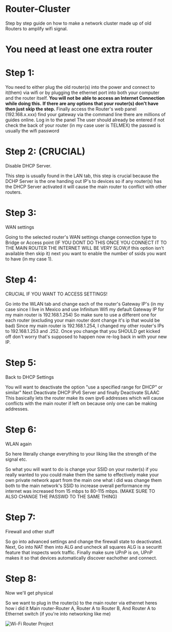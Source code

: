 # Router-Cluster
Step by step guide on how to make a network cluster made up of old Routers to amplify wifi signal.

# You need at least one extra router

# Step 1:
You need to either plug the old router(s) into the power and connect to it(them)
via wifi or by plugging the ethernet port into both your computer and the router itself. **You will not be able to access an Internet Connection while doing this.**
**If there are any options that your router(s) don't have then just skip the step.**
Finally access the Router's web panel (192.168.x.xxx) find your gateway via the command line there are millions of guides online.
Log in to the panel The user should already be entered if not check the back of your router (in my case user is TELMEX) the passwd is usually the wifi password

# Step 2: (CRUCIAL)
Disable DHCP Server.

This step is usually found in the LAN tab, this step is crucial because the DCHP Server is the one handing out IP's to devices so if any router(s) has the DHCP Server activated it will cause the main router to conflict with other routers.

# Step 3:
WAN settings

Going to the selected router's WAN settings change connection type to Bridge or Access point (IF YOU DONT DO THIS ONCE YOU CONNECT IT TO THE MAIN ROUTER THE INTERNET WILL BE VERY SLOW,if this option isn't available then skip it) next you want to enable the number of ssids you want to have (in my case 1).

# Step 4: 
CRUCIAL IF YOU WANT TO ACCESS SETTINGS!

Go into the WLAN tab and change each of the router's Gateway IP's (in my case since I live in Mexico and use Infinitum Wifi my default Gateway IP for my main router is 192.168.1.254)
 So make sure to use a different one for each router (excluding your main router
dont change it's ip that would be bad) Since my main router is 192.168.1.254, I changed my other router's IPs to 192.168.1.253 and .252. Once you change that you SHOULD get kicked
off don't worry that's supposed to happen now re-log back in with your new IP.

# Step 5:
Back to DHCP Settings

You will want to deactivate the option "use a specified range for DHCP" or similar" Next Deactivate DHCP IPv6 Server and finally Deactivate SLAAC This basically lets the router make its own ipv6 addresses which will cause conflicts with the main router if left on because only one can be making addresses.

# Step 6:
WLAN again

So here literally change everything to your liking like the strength of the signal etc.

So what you will want to do is change your SSID on your router(s) if you really wanted to you could make them the same to effectively make your own private network apart from the main one what i did was change them both to the main network's SSID to increase overall performance my internet was increased from 15 mbps to 80-115 mbps. (MAKE SURE TO ALSO CHANGE THE PASSWD TO THE SAME THING)

# Step 7:
Firewall and other stuff

So go into advanced settings and change the firewall state to deactivated.
Next, Go into NAT then into ALG and uncheck all squares ALG is a securitt feature that inspects work traffic. Finally make sure UPnP is on, UPnP makes it so that devices automatically discover eachother and connect.

# Step 8:
Now we'll get physical

So we want to plug in the router(s) to the main router via ethernet heres how i did it 
Main router-Router A, Router A to Router B, And Router A to Ethernet switch (if you're into networking like me)

![Wi-Fi Router Project](https://imgur.com/a/bPFTFpQ.png)